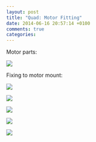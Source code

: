 ```yaml
---
layout: post
title: "Quad: Motor Fitting"
date: 2014-06-16 20:57:14 +0100
comments: true
categories: 
---
```


Motor parts:

![](http://files.ianrenton.com/sites/quadcopter/20.jpg)

Fixing to motor mount:

![](http://files.ianrenton.com/sites/quadcopter/21.jpg)

![](http://files.ianrenton.com/sites/quadcopter/22.jpg)

![](http://files.ianrenton.com/sites/quadcopter/23.jpg)

![](http://files.ianrenton.com/sites/quadcopter/24.jpg)

![](http://files.ianrenton.com/sites/quadcopter/25.jpg)
